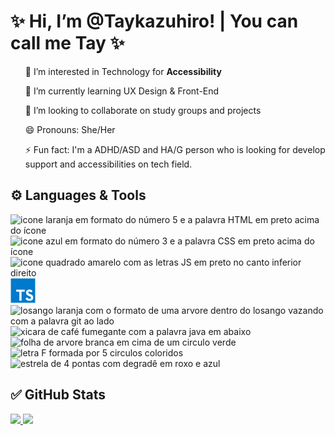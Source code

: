 <h1> ✨ Hi, I’m @Taykazuhiro! | You can call me Tay ✨ </h1>
<div>
<ul>👀 I’m interested in Technology for <b>Accessibility</b></ul>
<ul>🌱 I’m currently learning UX Design & Front-End </ul>
<ul>💞️ I’m looking to collaborate on study groups and projects</ul>
<ul>😄 Pronouns: She/Her</ul>
<ul>⚡ Fun fact: I'm a ADHD/ASD and HA/G person who is looking for develop support and accessibilities on tech field. </ul>
  
</div>
<div>
<h2>⚙️ Languages & Tools </h2>
<img src="https://encrypted-tbn0.gstatic.com/images?q=tbn:ANd9GcQEc9A_S6BPxCDRp5WjMFEfXrpCu1ya2OO-Lw&s"/ alt = "icone laranja em formato do número 5 e a palavra HTML em preto acima do ícone" width="40" height="40">
<img src="https://encrypted-tbn0.gstatic.com/images?q=tbn:ANd9GcSlgFMQA2Kz1e-vSsDSSPH7lHd8_r2dJuAEfA&s](https://i.pinimg.com/736x/a9/dc/c7/a9dcc740cad3149598307b5de8bc10c3.jpg"/ alt = "icone azul em formato do número 3 e a palavra CSS em preto acima do ícone" width="40" height="40">
<img src="https://cdn.jsdelivr.net/gh/devicons/devicon@latest/icons/javascript/javascript-original.svg"/ alt = "icone quadrado amarelo com as letras JS em preto no canto inferior direito" width="40" height="40">
<img src="https://raw.githubusercontent.com/devicons/devicon/master/icons/typescript/typescript-original.svg" / alt="letras TS brancas sobre fundo azul" width="40" height="40">
<img src="https://git-scm.com/images/logos/logomark-orange@2x.png"/ alt = "losango laranja com o formato de uma arvore dentro do losango vazando com a palavra git ao lado" width="40" height="40">    
<img src="https://w7.pngwing.com/pngs/578/816/png-transparent-java-class-file-java-platform-standard-edition-java-development-kit-java-runtime-environment-coffee-jar-text-class-orange-thumbnail.png" / alt = "xicara de café fumegante com a palavra java em abaixo" width="40" height="40">  
<img src="https://encrypted-tbn0.gstatic.com/images?q=tbn:ANd9GcT8i4zPog-0j0JR_yZglxPhTPZXxN2iMTQ3Dw&s" / alt = "folha de arvore branca em cima de um circulo verde" width="40" height="40">  
<img src="https://cdn.sanity.io/images/599r6htc/regionalized/5094051dac77593d0f0978bdcbabaf79e5bb855c-1080x1080.png?w=540&h=540&q=75&fit=max&auto=format" / alt = "letra F formada por 5 circulos coloridos" width="40" height="40">  
<img src="https://encrypted-tbn0.gstatic.com/images?q=tbn:ANd9GcThr7qrIazsvZwJuw-uZCtLzIjaAyVW_ZrlEQ&s" / alt = "estrela de 4 pontas com degradê em roxo e azul" width="40" height="40">

</div>
<div>
  <h2> ✅ GitHub Stats</h2>
<a href="https://github.com/Taykazuhiro">
<img loading="lazy" height="180em" src="https://github-readme-stats.vercel.app/api/top-langs/?username=Taykazuhiro&layout=compact&langs_count=7&theme=dracula"/>
<img loading="lazy" height="180em" src="https://github-readme-stats.vercel.app/api?username=Taykazuhiro&show_icons=true&theme=dracula&include_all_commits=true&count_private=true"/>
</div>

<!---
Taykazuhiro/Taykazuhiro is a ✨ special ✨ repository because its `README.md` (this file) appears on your GitHub profile.
You can click the Preview link to take a look at your changes.
--->


